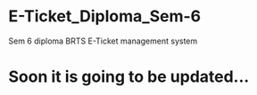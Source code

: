 # E-Ticket_Diploma_Sem-6
Sem 6 diploma BRTS E-Ticket management system
<h1>Soon it is going to be updated...</h1>
